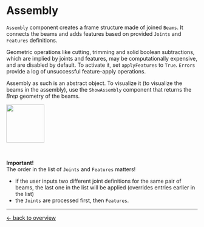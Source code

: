 # Assembly
`Assembly` component creates a frame structure made of joined `Beams`. It connects the beams and adds features based on provided `Joints` and `Features` definitions. 

Geometric operations like cutting, trimming and solid boolean subtractions, which are implied by joints and features, may be computationally expensive, and are disabled by default. To activate it, set `applyFeatures` to `True`. `Errors` provide a log of unsuccessful feature-apply operations. 


Assembly as such is an abstract object. To visualize it (to visualize the beams in the assembly), use the `ShowAssembly` component that returns the _Brep_ geometry of the beams. 

<img src=https://user-images.githubusercontent.com/11560512/221914346-ccdfcda1-d47f-4e1e-9192-9b22f8de20d1.png height=100>

&nbsp;

**Important!**   
The order in the list of `Joints` and `Features` matters! 
* if the user inputs two different joint definitions for the same pair of beams, the last one in the list will be applied (overrides entries earlier in the list)
* the `Joints` are processed first, then `Features`.



***

[&larr; back to overview](https://github.com/gramaziokohler/compas_timber/wiki/compas_timber-wiki)
